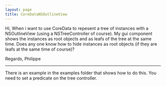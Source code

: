 ```yaml
---
layout: page
title: CoreDataNSOutlineView
---
```


Hi,
When i want to use CoreData to repesent a tree of instances with a NSOutlineView (using a NSTreeController of course).  My gui component shows the instances as root objects and as leafs of the tree at the same time.  Does any one know how to hide instances as root objects (if they are leafs at the same time of course)?

Regards,
Philippe

----

There is an example in the examples folder that shows how to do this. You need to set a predicate on the tree controller.


